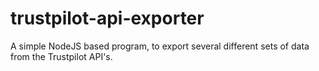 # trustpilot-api-exporter
A simple NodeJS based program, to export several different sets of data from the Trustpilot API's.
